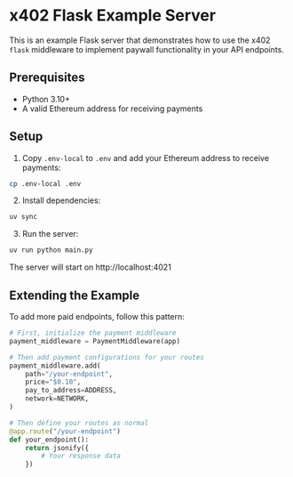 # x402 Flask Example Server

This is an example Flask server that demonstrates how to use the x402 `flask` middleware to implement paywall functionality in your API endpoints.

## Prerequisites

- Python 3.10+
- A valid Ethereum address for receiving payments

## Setup

1. Copy `.env-local` to `.env` and add your Ethereum address to receive payments:

```bash
cp .env-local .env
```

2. Install dependencies:
```bash
uv sync
```

3. Run the server:
```bash
uv run python main.py
```

The server will start on http://localhost:4021

## Extending the Example

To add more paid endpoints, follow this pattern:

```python
# First, initialize the payment middleware
payment_middleware = PaymentMiddleware(app)

# Then add payment configurations for your routes
payment_middleware.add(
    path="/your-endpoint",
    price="$0.10",
    pay_to_address=ADDRESS,
    network=NETWORK,
)

# Then define your routes as normal
@app.route("/your-endpoint")
def your_endpoint():
    return jsonify({
        # Your response data
    })
```
